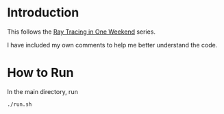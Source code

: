 # Introduction

This follows the [Ray Tracing in One Weekend](https://raytracing.github.io/) series.

I have included my own comments to help me better understand the code.

# How to Run

In the main directory, run

```bash
./run.sh
```